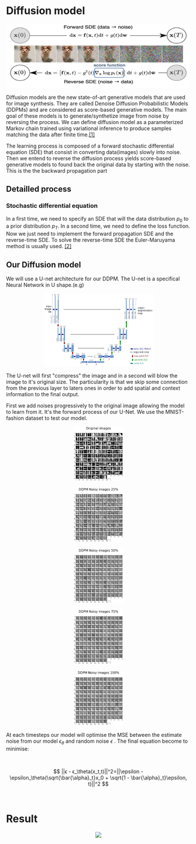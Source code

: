 # Diffusion model

<p align="center">
<img src="img/Diffusion_exemple.jpeg" alt="diffusion_example" style="height: 175px; width:500px;"/>
</p>

Diffusion models are the new state-of-art generative models that are used for image synthesis. They are called Denoise Diffusion Probabilistic Models (DDPMs) and are considered as score-based generative models.
The main goal of these models is to generate/synthetize image from noise by reversing the process. We can define diffusion model as a parameterized Markov chain trained using
variational inference to produce samples matching the data after finite time.[[1]](/papers/Denoising%20Diffusion%20Probabilistic%20Models.pdf)

The learning process is composed of a forward stochastic differential equation (SDE) that consist in converting data(images) slowly into noise. Then we entend to reverse the diffusion process yields score-based generative models to found back the original data by starting with the noise. This is the the backward propagation part
## Detailled process
###  Stochastic differential equation


In a first time, we need to specify an SDE that will the data distribution $p_0$ to a prior distribution  $p_T$. In a second time, we need to define the loss function. Now we just need to implement the forward propagation SDE and the reverse-time SDE. To solve the reverse-time SDE the Euler-Maruyama method is usually used.
[[2]](https://en.wikipedia.org/wiki/Euler%E2%80%93Maruyama_method)

## Our Diffusion model

We will use a U-net architecture for our DDPM. The U-net is a specifical Neural Network  in U shape.(e.g)
<p align="center">
<img src="img/u-net-architecture.png" alt="u-net" style="background-color:white;height: 200px; width:'400px;"/>
</p>

The U-net will first "compress" the image and in a second will blow the image to it's original size. The particularity is that we skip some connection from the previous layer to laters ones in order to add spatial and context information to the final output.

First we add noises progressively to the original image allowing the model to learn from it.
It's the forward process of our U-Net. We use the MNIST-fashion dataset to test our model.


<p align="center">
<img src="img/noise_adding0.png"  style="background-color:white;height: 150px; width:'200px;"/>
</p>


<p align="center">
<img src="img/noise_adding.png"  style="background-color:white;height: 150px; width:'200px;"/>
</p>

<p align="center">
<img src="img/noise_adding5.png"  style="background-color:white;height: 150px; width:'200px;"/>
</p>

<p align="center">
<img src="img/noise_adding75.png"  style="background-color:white;height: 150px; width:'200px;"/>
</p>
<p align="center">
<img src="img/noise_adding100.png"  style="background-color:white;height:150px; width:'200px;"/>
</p>

At each timesteps our model will optimise the MSE between the estimate noise from our model $\epsilon_\theta$ and random noise $\epsilon$ .
The final equation become to minimise:

<br />

$$
||ϵ - ϵ_\theta(x_t,t)||^2=||\epsilon - \epsilon_\theta(\sqrt{\bar{\alpha}_t}x_0 + \sqrt{1 - \bar{\alpha}_t}\epsilon, t)||^2
$$

<br />

# Result


<p align="center">
<img src="img/fashion.gif"  style="background-color:white;height: 300px; width:'400px;"/>
</p>














